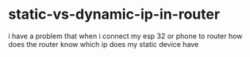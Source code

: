 # static-vs-dynamic-ip-in-router
i have a problem that when i connect my esp 32 or phone to router how does the router know which ip does my static device have 
